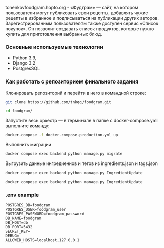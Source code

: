 
tonenkovfoodgram.hopto.org - «Фудграм» — сайт, на котором пользователи могут публиковать свои рецепты, добавлять чужие рецепты в избранное и подписываться на публикации других авторов. Зарегистрированным пользователям также доступен сервис «Список покупок». Он позволит создавать список продуктов, которые нужно купить для приготовления выбранных блюд.

### Основные используемые технологии
* Python 3.9,
* Django 3.2
* PostgresSQL


### Как работать с репозиторием финального задания
    
Клонировать репозиторий и перейти в него в командной строке:
```bash
git clone https://github.com/tnkqq/foodgram.git
```

``` bash
cd foodgram/
```

Запустите весь оркестр — в терминале в папке с docker-compose.yml выполните команду:

```bash
docker-compose -f docker-compose.production.yml up
```

Выполнить миграции 
```bash 
docker compose exec backend python manage.py migrate 
```

Выгрузить данные ингредиениов и тегов из ingredients.json и tags.json

```bash 
docker compose exec backend python manage.py IngredientUpdate 
```

```bash 
docker compose exec backend python manage.py IngredientUpdate 
```

### .env  example

```
POSTGRES_DB=foodgram
POSTGRES_USER=foodgram_user
POSTGRES_PASSWORD=foodgram_password
DB_NAME=foodgram
DB_HOST=db
DB_PORT=5432
SECRET_KEY=
DEBUG=
ALLOWED_HOSTS=localhost,127.0.0.1
```